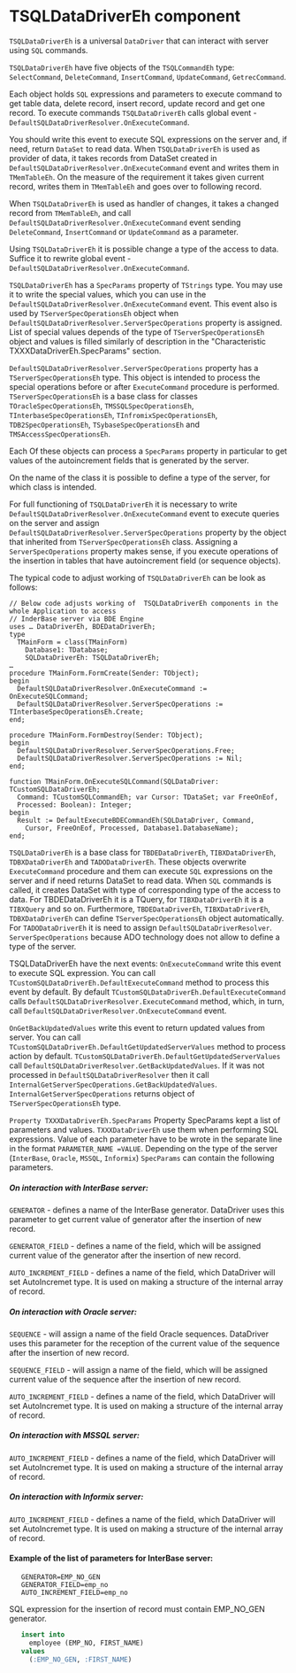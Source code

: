 # TSQLDataDriverEh component


`TSQLDataDriverEh` is a universal `DataDriver` that can interact with server using `SQL` commands. 

`TSQLDataDriverEh` have five objects of the `TSQLCommandEh` type: `SelectCommand`, `DeleteCommand`, `InsertCommand`, `UpdateCommand`, `GetrecCommand`. 

Each object holds `SQL` expressions and parameters to execute command to get table data, delete record, insert record, update record and get one record. To execute commands `TSQLDataDriverEh` calls global event - `DefaultSQLDataDriverResolver.OnExecuteCommand`. 

You should write this event to execute SQL expressions on the server and, if need, return `DataSet` to read data. When `TSQLDataDriverEh`  is used as provider of data, it takes records from DataSet created in `DefaultSQLDataDriverResolver.OnExecuteCommand` event and writes them in `TMemTableEh`. On the measure of the requirement it takes given current record, writes them in `TMemTableEh` and goes over to following record. 

When `TSQLDataDriverEh` is used as handler of changes, it takes a changed record from `TMemTableEh`, and call `DefaultSQLDataDriverResolver.OnExecuteCommand` event sending `DeleteCommand`, `InsertCommand` or `UpdateCommand` as a parameter.

Using `TSQLDataDriverEh` it is possible change a type of the access to data. Suffice it to rewrite global event - `DefaultSQLDataDriverResolver.OnExecuteCommand`.

`TSQLDataDriverEh` has a `SpecParams` property of `TStrings` type. You may use it to write the special values, which you can use in the `DefaultSQLDataDriverResolver.OnExecuteCommand` event. This event also is used by `TServerSpecOperationsEh` object when `DefaultSQLDataDriverResolver.ServerSpecOperations` property is assigned. List of special values depends of the type of `TServerSpecOperationsEh` object and values is filled similarly of description in the "Characteristic TXXXDataDriverEh.SpecParams" section.

`DefaultSQLDataDriverResolver.ServerSpecOperations` property has a `TServerSpecOperationsEh` type. This object is intended to process the special operations before or after `ExecuteCommand` procedure is performed. `TServerSpecOperationsEh` is a base class for classes   
`TOracleSpecOperationsEh`, `TMSSQLSpecOperationsEh`, `TInterbaseSpecOperationsEh`, `TInfromixSpecOperationsEh`, `TDB2SpecOperationsEh`, `TSybaseSpecOperationsEh` and `TMSAccessSpecOperationsEh`. 

Each Of these objects can process a `SpecParams` property in particular to get values of the autoincrement fields that is generated by the server. 

On the name of the class it is possible to define a type of the server, for which class is intended.

For full functioning of `TSQLDataDriverEh` it is necessary to write `DefaultSQLDataDriverResolver.OnExecuteCommand` event to execute queries on the server and assign `DefaultSQLDataDriverResolver.ServerSpecOperations` property by the object that inherited from `TServerSpecOperationsEh` class. 
Assigning a `ServerSpecOperations` property makes sense, if you execute operations of the insertion in tables that have autoincrement field (or sequence objects).

The typical code to adjust working of `TSQLDataDriverEh` can be look as follows:

```pascal:no-line-numbers
// Below code adjusts working of  TSQLDataDriverEh components in the whole Application to access 
// InderBase server via BDE Engine
uses … DataDriverEh, BDEDataDriverEh;
type
  TMainForm = class(TMainForm)
    Database1: TDatabase;
    SQLDataDriverEh: TSQLDataDriverEh;
…
procedure TMainForm.FormCreate(Sender: TObject);
begin
  DefaultSQLDataDriverResolver.OnExecuteCommand := OnExecuteSQLCommand;
  DefaultSQLDataDriverResolver.ServerSpecOperations := TInterbaseSpecOperationsEh.Create;
end;

procedure TMainForm.FormDestroy(Sender: TObject);
begin
  DefaultSQLDataDriverResolver.ServerSpecOperations.Free;
  DefaultSQLDataDriverResolver.ServerSpecOperations := Nil;
end;

function TMainForm.OnExecuteSQLCommand(SQLDataDriver: TCustomSQLDataDriverEh;
  Command: TCustomSQLCommandEh; var Cursor: TDataSet; var FreeOnEof,
  Processed: Boolean): Integer;
begin
  Result := DefaultExecuteBDECommandEh(SQLDataDriver, Command,
    Cursor, FreeOnEof, Processed, Database1.DatabaseName);
end;
``` 

`TSQLDataDriverEh` is a base class for `TBDEDataDriverEh`, `TIBXDataDriverEh`, `TDBXDataDriverEh` and `TADODataDriverEh`. These objects overwrite `ExecuteCommand` procedure and them can execute `SQL` expressions on the server and if need returns DataSet to read data. When `SQL` commands is called, it creates DataSet with type of corresponding type of the access to data. For TBDEDataDriverEh it is a TQuery, for `TIBXDataDriverEh` it is a `TIBXQuery` and so on. Furthermore, `TBDEDataDriverEh`, `TIBXDataDriverEh`, `TDBXDataDriverEh` can define `TServerSpecOperationsEh` object automatically. For `TADODataDriverEh` it is need to assign `DefaultSQLDataDriverResolver`. `ServerSpecOperations` because ADO technology does not allow to define a type of the server.

TSQLDataDriverEh have the next events:
`OnExecuteCommand`
write this event to execute SQL expression. You can call `TCustomSQLDataDriverEh.DefaultExecuteCommand` method to process this event by default. By default `TCustomSQLDataDriverEh.DefaultExecuteCommand` calls `DefaultSQLDataDriverResolver.ExecuteCommand` method, which, in turn, call `DefaultSQLDataDriverResolver.OnExecuteCommand` event.

`OnGetBackUpdatedValues`
write this event to return updated values from server. You can call `TCustomSQLDataDriverEh.DefaultGetUpdatedServerValues` method to process action by default. `TCustomSQLDataDriverEh.DefaultGetUpdatedServerValues` call `DefaultSQLDataDriverResolver.GetBackUpdatedValues`. If it was not processed in `DefaultSQLDataDriverResolver` then it call `InternalGetServerSpecOperations.GetBackUpdatedValues`. `InternalGetServerSpecOperations` returns object of `TServerSpecOperationsEh` type.

`Property TXXXDataDriverEh.SpecParams`
Property SpecParams kept a list of parameters and values. `TXXXDataDriverEh` use them when performing SQL expressions. Value of each parameter have to be wrote in the separate line in the format `PARAMETER_NAME =VALUE`. Depending on the type of the server (`InterBase`, `Oracle`, `MSSQL`, `Informix`) `SpecParams` can contain the following parameters.

##### On interaction with InterBase server:

 <sh>

  `GENERATOR` - defines a name of the InterBase generator. DataDriver uses this parameter to get current value of generator after the insertion of new record.

  `GENERATOR_FIELD` - defines a name of the field, which will be assigned current value of the generator after the insertion of new record.

  `AUTO_INCREMENT_FIELD` - defines a name of the field, which DataDriver will set AutoIncremet type. It is used on making a structure of the internal array of record.
 </sh>

##### On interaction with Oracle server:
<sh>

`SEQUENCE` - will assign a name of the field Oracle sequences. DataDriver uses this parameter for the reception of the current value of the sequence after the insertion of new record.

`SEQUENCE_FIELD` - will assign a name of the field, which will be assigned current value of the sequence after the insertion of new record.

`AUTO_INCREMENT_FIELD` - defines a name of the field, which DataDriver will set AutoIncremet type. It is used on making a structure of the internal array of record.

 </sh>

##### On interaction with MSSQL server:
<sh>

`AUTO_INCREMENT_FIELD` - defines a name of the field, which DataDriver will set AutoIncremet type. It is used on making a structure of the internal array of record.
</sh>

##### On interaction with Informix server:
<sh>

`AUTO_INCREMENT_FIELD` - defines a name of the field, which DataDriver will set AutoIncremet type. It is used on making a structure of the internal array of record.
</sh>


#### Example of the list of parameters for InterBase server:
```
   GENERATOR=EMP_NO_GEN
   GENERATOR_FIELD=emp_no
   AUTO_INCREMENT_FIELD=emp_no
```
     
SQL expression for the insertion of record must contain EMP_NO_GEN generator.
```sql
   insert into
     employee (EMP_NO, FIRST_NAME)
   values
     (:EMP_NO_GEN, :FIRST_NAME)
```     